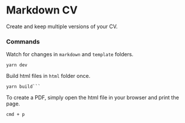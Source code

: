 # Markdown CV

Create and keep multiple versions of your CV.

### Commands

Watch for changes in `markdown` and `template` folders.

```
yarn dev
```

Build html files in `html` folder once.

````
yarn build```
````

To create a PDF, simply open the html file in your browser and print the page.

```
cmd + p
```
